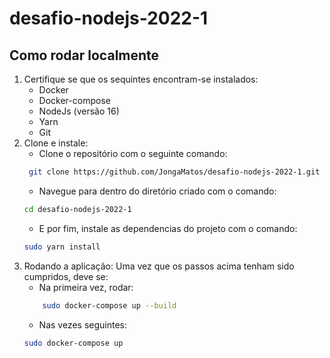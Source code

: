 # desafio-nodejs-2022-1

## Como rodar localmente

1. Certifique se que os sequintes encontram-se instalados:
    - Docker
    - Docker-compose
    - NodeJs (versão 16)
    - Yarn
    - Git 
2. Clone e instale:
    - Clone o repositório com o seguinte comando:
    ``` bash
     git clone https://github.com/JongaMatos/desafio-nodejs-2022-1.git
     ```
     - Navegue para dentro do diretório criado com o comando:
     ```bash
     cd desafio-nodejs-2022-1
     ```
    - E por fim, instale as dependencias do projeto com o comando:
    ```bash
    sudo yarn install
    ```
3. Rodando a aplicação:
    Uma vez que os passos acima tenham sido cumpridos, deve se:
    - Na primeira vez, rodar:
    ```bash
        sudo docker-compose up --build
    ```
    - Nas vezes seguintes:
    ```bash
    sudo docker-compose up
    ```